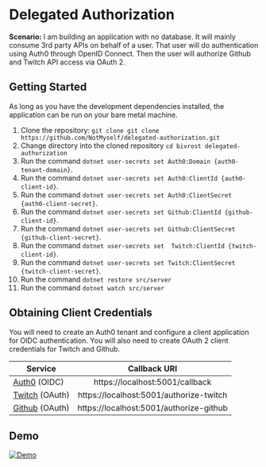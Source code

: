 # Delegated Authorization

**Scenario:** I am building an application with no database.
It will mainly consume 3rd party APIs on behalf of a user.
That user will do authentication using Auth0 through OpenID Connect.
Then the user will authorize Github and Twitch API access via OAuth 2.

## Getting Started

As long as you have the development dependencies installed, the application can be run on your bare metal machine.

1. Clone the repository: `git clone git clone https://github.com/NotMyself/delegated-authorization.git`
1. Change directory into the cloned repository `cd bivrost delegated-authorization`
1. Run the command `dotnet user-secrets set Auth0:Domain {auth0-tenant-domain}`.
1. Run the command `dotnet user-secrets set Auth0:ClientId {auth0-client-id}`.
1. Run the command `dotnet user-secrets set Auth0:ClientSecret {auth0-client-secret}`.
1. Run the command `dotnet user-secrets set Github:ClientId {github-client-id}`.
1. Run the command `dotnet user-secrets set Github:ClientSecret {github-client-secret}`.
1. Run the command `dotnet user-secrets set  Twitch:ClientId {twitch-client-id}`.
1. Run the command `dotnet user-secrets set Twitch:ClientSecret {twitch-client-secret}`.
1. Run the command `dotnet restore src/server`
1. Run the command `dotnet watch src/server`

## Obtaining Client Credentials

You will need to create an Auth0 tenant and configure a client application for OIDC authentication. You will also need to create OAuth 2 client credentials for Twitch and Github.

| Service  |      Callback URI     |
|----------------|:-------------:|
| [Auth0](https://auth0.com/) (OIDC) | https://localhost:5001/callback |
| [Twitch](https://dev.twitch.tv/console) (OAuth) |https://localhost:5001/authorize-twitch |
| [Github](https://github.com/settings/developers) (OAuth) |https://localhost:5001/authorize-github |

## Demo

[![Demo](http://img.youtube.com/vi/Xn5e4-a9QQw/0.jpg)](http://www.youtube.com/watch?v=Xn5e4-a9QQw "Demo")
